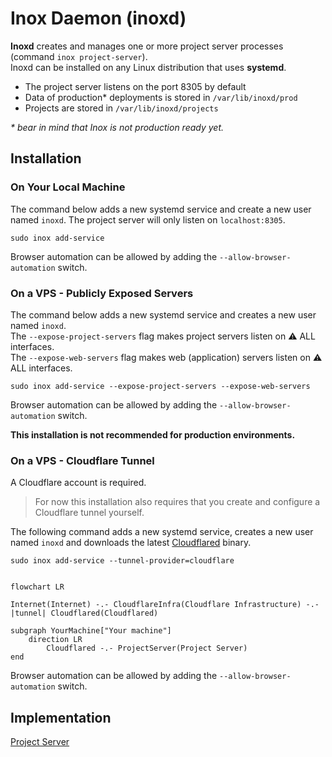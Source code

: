 # Inox Daemon (inoxd)

**Inoxd** creates and manages one or more project server processes (command `inox project-server`).\
Inoxd can be installed on any Linux distribution that uses **systemd**.

- The project server listens on the port 8305 by default
- Data of production* deployments is stored in `/var/lib/inoxd/prod`
- Projects are stored in `/var/lib/inoxd/projects`

_\* bear in mind that Inox is not production ready yet._

## Installation

### On Your Local Machine

The command below adds a new systemd service and create a new user named `inoxd`.
The project server will only listen on `localhost:8305`.

```
sudo inox add-service
```

Browser automation can be allowed by adding the `--allow-browser-automation` switch.

### On a VPS - Publicly Exposed Servers

The command below adds a new systemd service and creates a new user named `inoxd`.\
The `--expose-project-servers` flag makes project servers listen on ⚠️ ALL interfaces.\
The `--expose-web-servers` flag makes web (application) servers listen on ⚠️ ALL interfaces.

```
sudo inox add-service --expose-project-servers --expose-web-servers
```

Browser automation can be allowed by adding the `--allow-browser-automation` switch.

**This installation is not recommended for production environments.**

### On a VPS - Cloudflare Tunnel 

A Cloudflare account is required.
> For now this installation also requires that you create and configure a Cloudflare tunnel yourself.

The following command adds a new systemd service, creates a new user named `inoxd` and downloads the latest [Cloudflared](https://github.com/cloudflare/cloudflared) binary. 

```
sudo inox add-service --tunnel-provider=cloudflare
```

```mermaid

flowchart LR
    
Internet(Internet) -.- CloudflareInfra(Cloudflare Infrastructure) -.- |tunnel| Cloudflared(Cloudflared)

subgraph YourMachine["Your machine"]
    direction LR
        Cloudflared -.- ProjectServer(Project Server)
end
```

Browser automation can be allowed by adding the `--allow-browser-automation` switch.

## Implementation

[Project Server](../internal/project_server/README.md)